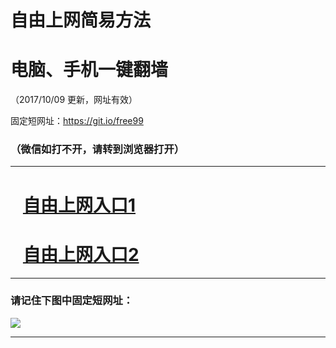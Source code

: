 ﻿# 自由上网简易方法

# 电脑、手机一键翻墙

（2017/10/09 更新，网址有效）

固定短网址：https://git.io/free99

### （微信如打不开，请转到浏览器打开）


***





# &nbsp;&nbsp; <a href="http://ft22257960.fwq-tz-1001.info/fwqtz01.html?t=100900122857 " target="_blank">自由上网入口1</a>
# &nbsp;&nbsp; <a href="http://ft2716226468.fwq-tz-1002.info/fwqtz02.html?t=100900130220 " target="_blank">自由上网入口2</a>
***

### 请记住下图中固定短网址：

<img src="https://s3-us-west-2.amazonaws.com/fwq-1001/yjfq-20170905okok.png" /> 


***

